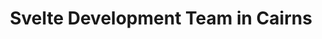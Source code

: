 ---
title: Svelte Development Team in Cairns
permalink: /landings/locations/cairns/developer/svelte
technology: Svelte
location: Cairns
---
